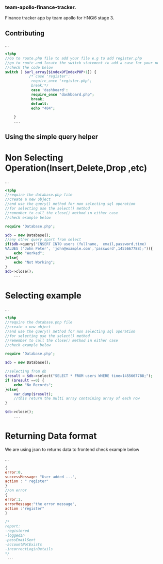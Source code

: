 ### team-apollo-finance-tracker.
Finance tracker app by team apollo for HNGi6 stage 3.

## Contributing

...

```php
<?php
//Go to route.php file to add your file e.g to add register.php 
//go to route and locate the switch statement to add a case for your new addition
//check the code below
switch ( $url_array[$indexOfIndexPHP+1]) {
		   /* case 'register':
			require_once "register.php";
			break;*/
			case 'dashboard':
			require_once "dashboard.php";
			break;
			default:
			echo "404";

	}
    ...

```
## Using the simple query helper
# Non Selecting Operation(Insert,Delete,Drop ,etc)
...

```php
<?php
//require the database.php file
//create a new object 
//and use the query() method for non selecting sql operation
//for selecting use the select() method 
//remember to call the close() method in either case
//check example below

require 'Database.php';

$db = new Database();
//any other query apart from select
if($db->query("INSERT INTO users (fullname,  email,password,time)
VALUES ('John Peter', 'john@example.com','password',1455667788);")){
	echo "Worked";
}else{
	echo "Not Working";
}
$db->close();
    ...

```
# Selecting example

...

```php
<?php
//require the database.php file
//create a new object 
//and use the query() method for non selecting sql operation
//for selecting use the select() method 
//remember to call the close() method in either case
//check example below

require 'Database.php';

$db = new Database();

//selecting from db
$result = $db->select("SELECT * FROM users WHERE time=1455667788;");
if ($result ==0) {
	echo "No Records";
}else{
	var_dump($result);
	//this return the multi array containing array of each row
}

$db->close();
    ...

```

# Returning Data format

We are using json to returns data to frontend 
check example below

...

```javascript
{
error:0,
successMessage: "User added ...",
action : " register"
} 
//on error
{
error:1,
errorMessage:"the error message",
action :"register"
}

/*
report:
-registered
-loggedIn
-passEmailSent
-accountNotExists
-incorrectLoginDetails
*/
 ...
 ```
